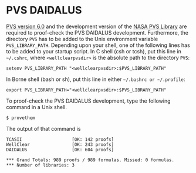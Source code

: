 PVS DAIDALUS
==

[PVS version 6.0](http://pvs.csl.sri.com) and the development version
of the [NASA PVS Library](https://github.com/nasa/pvslib) are required
to proof-check the PVS DAIDALUS development. Furthermore, the directory
`PVS` has to be added to the Unix environment variable
`PVS_LIBRARY_PATH`.  Depending upon your shell, one of the following lines
has to be added to your startup script.  In C shell (csh or tcsh), put this line in
`~/.cshrc`, where `<wellclearpvsdir>` is the absolute path to the
directory `PVS`:

~~~
setenv PVS_LIBRARY_PATH "<wellclearpvsdir>:$PVS_LIBRARY_PATH"
~~~

In Borne shell (bash or sh), put this line in either `~/.bashrc or ~/.profile`:

~~~
export PVS_LIBRARY_PATH="<wellclearpvsdir>:$PVS_LIBRARY_PATH"
~~~

To proof-check the PVS DAIDALUS development, type the following command in a Unix shell.

```
$ provethem 
```

The output of that command is

```
TCASII                   [OK: 142 proofs]
WellClear                [OK: 243 proofs]
DAIDALUS                 [OK: 604 proofs]

*** Grand Totals: 989 proofs / 989 formulas. Missed: 0 formulas.
*** Number of libraries: 3
```
